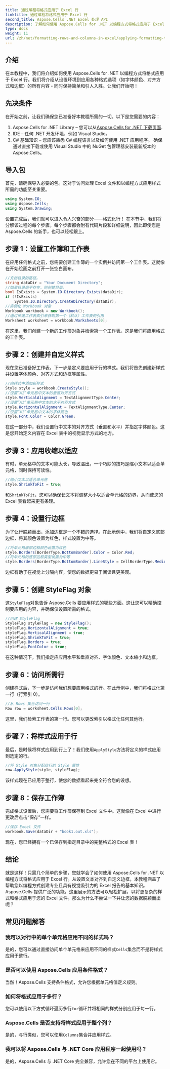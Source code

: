 ```yaml
---
title: 通过编程将格式应用于 Excel 行
linktitle: 通过编程将格式应用于 Excel 行
second_title: Aspose.Cells .NET Excel 处理 API
description: 了解如何使用 Aspose.Cells for .NET 以编程方式将格式应用于 Excel 行。本详细的分步指南涵盖了从对齐到边框的所有内容。
type: docs
weight: 11
url: /zh/net/formatting-rows-and-columns-in-excel/applying-formatting-to-an-excel-row/
---
```

## 介绍
在本教程中，我们将介绍如何使用 Aspose.Cells for .NET 以编程方式将格式应用于 Excel 行。我们将介绍从设置环境到应用各种格式选项（如字体颜色、对齐方式和边框）的所有内容 - 同时保持简单和引人入胜。让我们开始吧！
## 先决条件
在开始之前，让我们确保您已准备好本教程所需的一切。以下是您需要的内容：
1.  Aspose.Cells for .NET Library – 您可以从[Aspose.Cells for .NET 下载页面](https://releases.aspose.com/cells/net/).
2. IDE – 任何 .NET 开发环境，例如 Visual Studio。
3. C# 基础知识 – 您应该熟悉 C# 编程语言以及如何使用 .NET 应用程序。
确保通过直接下载或使用 Visual Studio 中的 NuGet 包管理器安装最新版本的 Aspose.Cells。
## 导入包
首先，请确保导入必要的包。这对于访问处理 Excel 文件和以编程方式应用样式所需的功能至关重要。
```csharp
using System.IO;
using Aspose.Cells;
using System.Drawing;
```
设置完成后，我们就可以进入令人兴奋的部分——格式化行！
在本节中，我们将分解该过程的每个步骤。每个步骤都会附有代码片段和详细说明，因此即使您是 Aspose.Cells 的新手，也可以轻松跟上。
## 步骤 1：设置工作簿和工作表
在应用任何格式之前，您需要创建工作簿的一个实例并访问第一个工作表。这就像在开始绘画之前打开一张空白画布。
```csharp
//文档目录的路径。
string dataDir = "Your Document Directory";
//如果目录尚不存在，则创建目录。
bool IsExists = System.IO.Directory.Exists(dataDir);
if (!IsExists)
	System.IO.Directory.CreateDirectory(dataDir);
//实例化 Workbook 对象
Workbook workbook = new Workbook();
//通过传递工作表索引来获取第一个（默认）工作表的引用
Worksheet worksheet = workbook.Worksheets[0];
```
在这里，我们创建一个新的工作簿对象并检索第一个工作表。这是我们将应用格式的工作表。
## 步骤 2：创建并自定义样式
现在您已准备好工作表，下一步是定义要应用于行的样式。我们将首先创建新样式并设置字体颜色、对齐方式和边框等属性。
```csharp
//向样式中添加新样式
Style style = workbook.CreateStyle();
//设置“A1”单元格中文本的垂直对齐方式
style.VerticalAlignment = TextAlignmentType.Center;
//设置“A1”单元格中文本的水平对齐方式
style.HorizontalAlignment = TextAlignmentType.Center;
//设置“A1”单元格中文本的字体颜色
style.Font.Color = Color.Green;
```
在这一部分中，我们设置行中文本的对齐方式（垂直和水平）并指定字体颜色。这是您开始定义内容在 Excel 表中的视觉显示方式的地方。
## 步骤 3：应用收缩以适应
有时，单元格中的文本可能太长，导致溢出。一个巧妙的技巧是缩小文本以适合单元格，同时保持可读性。
```csharp
//缩小文本以适合单元格
style.ShrinkToFit = true;
```
和`ShrinkToFit`，您可以确保长文本将调整大小以适合单元格的边界，从而使您的 Excel 表看起来更有条理。
## 步骤 4：设置行边框
为了让行脱颖而出，添加边框是一个不错的选择。在此示例中，我们将自定义底部边框，将其颜色设置为红色，样式设置为中等。
```csharp
//将单元格底部边框颜色设置为红色
style.Borders[BorderType.BottomBorder].Color = Color.Red;
//将单元格的底部边框类型设置为中等
style.Borders[BorderType.BottomBorder].LineStyle = CellBorderType.Medium;
```
边框有助于在视觉上分隔内容，使您的数据更易于阅读且更美观。
## 步骤 5：创建 StyleFlag 对象
这`StyleFlag`对象告诉 Aspose.Cells 要应用样式的哪些方面。这让您可以精确控制要应用的内容，并确保仅设置所需的格式。
```csharp
//创建 StyleFlag
StyleFlag styleFlag = new StyleFlag();
styleFlag.HorizontalAlignment = true;
styleFlag.VerticalAlignment = true;
styleFlag.ShrinkToFit = true;
styleFlag.Borders = true;
styleFlag.FontColor = true;
```
在这种情况下，我们指定应应用水平和垂直对齐、字体颜色、文本缩小和边框。
## 步骤 6：访问所需行
创建样式后，下一步是访问我们想要应用格式的行。在此示例中，我们将格式化第一行（行索引 0）。
```csharp
//从 Rows 集合访问一行
Row row = worksheet.Cells.Rows[0];
```
这里，我们检索工作表的第一行。您可以更改索引以格式化任何其他行。
## 步骤 7：将样式应用于行
最后，是时候将样式应用到行上了！我们使用`ApplyStyle`方法将定义的样式应用到选定的行。
```csharp
//将 Style 对象分配给行的 Style 属性
row.ApplyStyle(style, styleFlag);
```
该样式现在已应用于整行，使您的数据看起来完全符合您的设想。
## 步骤 8：保存工作簿
完成格式设置后，您需要将工作簿保存到 Excel 文件中。这就像在 Excel 中进行更改后点击“保存”一样。
```csharp
//保存 Excel 文件
workbook.Save(dataDir + "book1.out.xls");
```
现在，您已经拥有一个已保存到指定目录中的完整格式的 Excel 表！
## 结论
就是这样！只需几个简单的步骤，您就学会了如何使用 Aspose.Cells for .NET 以编程方式将格式应用于 Excel 行。从设置文本对齐到自定义边框，本教程涵盖了帮助您以编程方式创建专业且具有视觉吸引力的 Excel 报告的基本知识。 
Aspose.Cells 提供广泛的功能，这里展示的方法可以轻松扩展，以将更复杂的样式和格式应用于您的 Excel 文件。那么为什么不尝试一下并让您的数据脱颖而出呢？
## 常见问题解答
### 我可以对行中的单个单元格应用不同的样式吗？  
是的，您可以通过直接访问单个单元格来应用不同的样式`Cells`集合而不是将样式应用于整行。
### 是否可以使用 Aspose.Cells 应用条件格式？  
当然！Aspose.Cells 支持条件格式，允许您根据单元格值定义规则。
### 如何将格式应用于多行？  
您可以使用以下方式循环遍历多行`for`循环并将相同的样式分别应用于每一行。
### Aspose.Cells 是否支持将样式应用于整个列？  
是的，与行类似，您可以使用`Columns`集合并应用样式。
### 我可以将 Aspose.Cells 与 .NET Core 应用程序一起使用吗？  
是的，Aspose.Cells 与 .NET Core 完全兼容，允许您在不同的平台上使用它。
